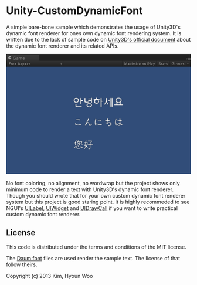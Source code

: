 # Unity-CustomDynamicFont

A simple bare-bone sample which demonstrates the usage of Unity3D's dynamic font renderer for ones own dynamic font rendering system. It is written due to the lack of sample code on [Unity3D's official document](http://docs.unity3d.com/ScriptReference/) about the dynamic font renderer and its related APIs.


![Dynamic Font Rendereing](./Images/screenshot02.png "Dynamic Font Rendereing")

No font coloring, no alignment, no wordwrap but the project shows only minimum code to render a text with Unity3D's dynamic font renderer. Though you should wrote that for your own custom dynamic font renderer system but this project is good staring point. It is highly recommeded to see NGUI's [UILabel](http://www.tasharen.com/ngui/docs/class_u_i_label.html), [UIWidget](http://www.tasharen.com/ngui/docs/class_u_i_widget.html) and [UIDrawCall](http://www.tasharen.com/ngui/docs/class_u_i_draw_call.html) if you want to write practical custom dynamic font renderer.


License
-------

This code is distributed under the terms and conditions of the MIT license.

The [Daum font](http://www.daumkakao.com/main) files are used render the sample text. The license of that follow theirs.

Copyright (c) 2013 Kim, Hyoun Woo